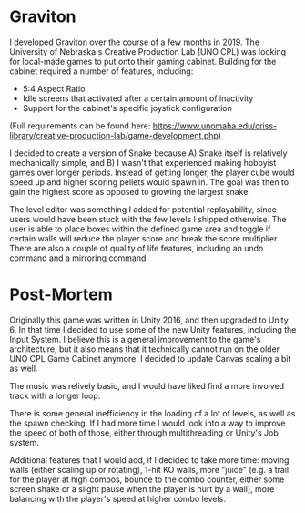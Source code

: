 # Graviton

I developed Graviton over the course of a few months in 2019. The University of Nebraska's Creative Production Lab (UNO CPL) was looking for local-made games to put onto their gaming cabinet. Building for the cabinet required a number of features, including:

- 5:4 Aspect Ratio
- Idle screens that activated after a certain amount of inactivity
- Support for the cabinet's specific joystick configuration

(Full requirements can be found here: https://www.unomaha.edu/criss-library/creative-production-lab/game-development.php)

I decided to create a version of Snake because A) Snake itself is relatively mechanically simple, and B) I wasn't that experienced making hobbyist games over longer periods. Instead of getting longer, the player cube would speed up and higher scoring pellets would spawn in. The goal was then to gain the highest score as opposed to growing the largest snake.

The level editor was something I added for potential replayability, since users would have been stuck with the few levels I shipped otherwise. The user is able to place boxes within the defined game area and toggle if certain walls will reduce the player score and break the score multiplier. There are also a couple of quality of life features, including an undo command and a mirroring command.

# Post-Mortem
Originally this game was written in Unity 2016, and then upgraded to Unity 6. In that time I decided to use some of the new Unity features, including the Input System. I believe this is a general improvement to the game's architecture, but it also means that it technically cannot run on the older UNO CPL Game Cabinet anymore. I decided to update Canvas scaling a bit as well. 

The music was relively basic, and I would have liked find a more involved track with a longer loop.

There is some general inefficiency in the loading of a lot of levels, as well as the spawn checking. If I had more time I would look into a way to improve the speed of both of those, either through multithreading or Unity's Job system.

Additional features that I would add, if I decided to take more time: moving walls (either scaling up or rotating), 1-hit KO walls, more "juice" (e.g. a trail for the player at high combos, bounce to the combo counter, either some screen shake or a slight pause when the player is hurt by a wall), more balancing with the player's speed at higher combo levels. 


